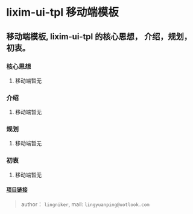 # lixim-ui-tpl  移动端模板

##  移动端模板, lixim-ui-tpl 的核心思想， 介绍，规划，初衷。

### 核心思想

1. 移动端暂无

### 介绍

1. 移动端暂无

### 规划

1. 移动端暂无

### 初衷

1. 移动端暂无

#### <a href="https://github.com/lixi-ui/lixim-ui-tpl" target="_blank">项目链接</a>

> author： `lingniker`,  mail: `lingyuanping@uotlook.com`
